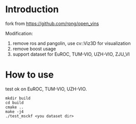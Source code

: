 # Introduction
fork from https://github.com/rpng/open_vins

Modification:
1. remove ros and pangolin, use cv::Viz3D for visualization
2. remove boost usage
3. support dataset for EuROC, TUM-VIO, UZH-VIO, ZJU_VI

# How to use
test ok on EuROC, TUM-VIO, UZH-VIO.

```
mkdir build
cd build
cmake ..
make -j4
./test_msckf <you dataset dir>
```